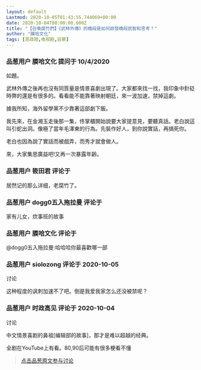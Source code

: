 ```yaml
---
layout: default
Lastmod: 2020-10-05T01:43:55.744069+00:00
date: 2020-10-04T00:00:00.000Z
title: "【召喚腐竹們】《武林外傳》的橋段是如何啟發橋段民智和思考？"
author: "膜哈文化"
tags: [恶政隐,电视剧,启蒙]
---
```



### 品葱用户 **膜哈文化** 提问于 10/4/2020
    
如題。  
  
武林外傳之後再也沒有同質量是情景喜劇出現了。大家都來找一找，我印象中針砭時弊的還是有很多的。看看能不能靠著映射朝廷，來一波加速，禁掉這劇。  
  
據我所知，海外留學黨不少靠著這部劇下飯。  
  
我先來，在金湘玉走後那一集，佟掌櫃開始說要大家提意見，要聽真話。老白說這叫引蛇出洞。像極了當年毛澤東的行為。先裝作好人，到你說實話，再搞死你。  
  
老白也因為說了實話而被戲弄，而秀才就會做人。  
  
來，大家集思廣益吧!又再一次暴露年齡。
    
                

### 品葱用户 **筱田君** 评论于 
        
居然记的那么详细，老腐竹了。
        
                

### 品葱用户 **dogg0五入拖拉曼** 评论于 
        
家有儿女，炊事班的故事
        
                

### 品葱用户 **膜哈文化** 评论于 
        
@dogg0五入拖拉曼:哈哈哈你最喜歡哪一部
        
                

### 品葱用户 **siolozong** 评论于 2020-10-05
讨论

        
这种程度的讽刺加速不了吧。倒是我爱我家怎么还没被禁呢？
        
                

### 品葱用户 **时政高见** 评论于 2020-10-04
讨论

        
中文情景喜剧的鼻祖\[编辑部的故事\]，那才是难以超越的经典。  
  
全剧在YouTube上有看。80,90后可能有很多梗看不懂
        
                





> [点击品葱原文参与讨论](https://pincong.rocks/question/31769)


